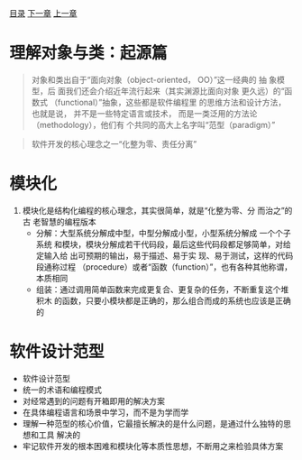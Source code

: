 [目录](README.md)   [下一章](python-1008.md)    [上一章](python-1006.md)

# 理解对象与类：起源篇
> 对象和类出自于“面向对象（object-oriented， OO）”这一经典的    抽 象模型，后   面我们还会介绍近年流行起来（其实渊源比面向对象    更久远）的“函数式          （functional）”抽象，这些都是软件编程里      的思维方法和设计方法，也就是说，  并不是一些特定语言或技术，     而是一类泛用的方法论（methodology），他们有    个共同的高大上名字叫“范型（paradigm）”

> 软件开发的核心理念之一“化整为零、责任分离”

# 模块化
1. 模块化是结构化编程的核心理念，其实很简单，就是“化整为零、分    而治之”的古     老智慧的编程版本
   -  分解：大型系统分解成中型，中型分解成小型，小型系统分解成    一个个子系统    和模块，模块分解成若干代码段，最后这些代码段都足够简单，对给定输入给        出可预期的输出，易于描述、易于实    现、易于测试，这样的代码段通称过程     （procedure）或者“函数（function）”，也有各种其他称谓，本质相同
   -  组装：通过调用简单函数来完成更复合、更复杂的任务，不断重复这个堆积木        的函数，只要小模块都是正确的，那么组合而成的系统也应该是正确的

# 软件设计范型
- 软件设计范型
- 统一的术语和编程模式
- 对经常遇到的问题有开箱即用的解决方案
- 在具体编程语言和场景中学习，而不是为学而学
- 理解一种范型的核心价值，它最擅长解决的是什么问题，是通过什么独特的思想和工具   解决的
- 牢记软件开发的根本困难和模块化等本质性思想，不断用之来检验具体方案